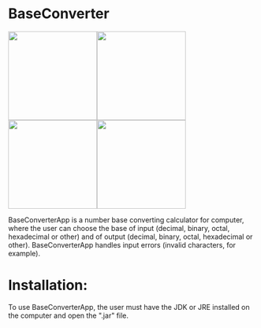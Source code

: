 # BaseConverter

<img src="https://github.com/MatheusWAlvarenga/BaseConverter/blob/main/img/BaseConverterApp%20-%20HomeScreen.png?raw=true" width = "180px" /><img src="https://github.com/MatheusWAlvarenga/BaseConverter/blob/main/img/BaseConverterApp%20-%20ComboBox%20Selected%20.png?raw=true" width = "180px" /><img src="https://github.com/MatheusWAlvarenga/BaseConverter/blob/main/img/BaseConverterApp%20-%20Input%20Ok.png?raw=true" width = "180px" /><img src="https://github.com/MatheusWAlvarenga/BaseConverter/blob/main/img/BaseConverterApp%20-%20Input%20ERROR.png?raw=true" width = "180px" />

BaseConverterApp  is a number base converting calculator for computer, where the
user can choose the base of input (decimal, binary, octal, hexadecimal or other) and of
output (decimal, binary, octal, hexadecimal or other). BaseConverterApp handles input errors (invalid characters, for example).

# Installation:
To use BaseConverterApp, the user must have the JDK or JRE installed on the computer and open the ".jar" file.
